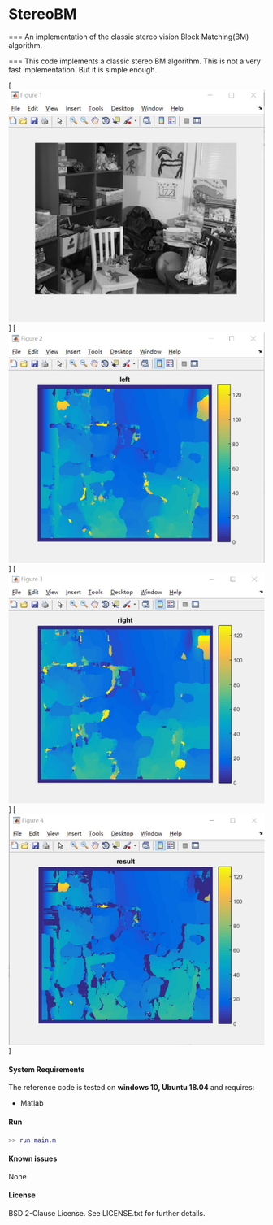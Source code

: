 # StereoBM
===
An implementation of the classic stereo vision Block Matching(BM) algorithm.

===
This code implements a classic stereo BM algorithm.
This is not a very fast implementation. But it is simple enough.


[![Demo video](images/screen1.jpg)]
[![Demo video](images/screen2.jpg)]
[![Demo video](images/screen3.jpg)]
[![Demo video](images/screen4.jpg)]

#### System Requirements ####

The reference code is tested on <b>windows 10, Ubuntu 18.04</b> and requires:
- Matlab

#### Run ####

```Matlab
>> run main.m

```

#### Known issues ####

None

#### License ####
BSD 2-Clause License. See LICENSE.txt for further details.


